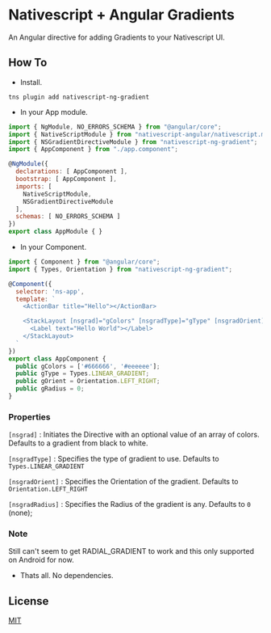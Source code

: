 # Nativescript + Angular Gradients
An Angular directive for adding Gradients to your Nativescript UI.

## How To
* Install.
```
tns plugin add nativescript-ng-gradient
```

* In your App module.
``` javascript
import { NgModule, NO_ERRORS_SCHEMA } from "@angular/core";
import { NativeScriptModule } from "nativescript-angular/nativescript.module";
import { NSGradientDirectiveModule } from "nativescript-ng-gradient";
import { AppComponent } from "./app.component";

@NgModule({
  declarations: [ AppComponent ],
  bootstrap: [ AppComponent ],
  imports: [
    NativeScriptModule,
    NSGradientDirectiveModule
  ],
  schemas: [ NO_ERRORS_SCHEMA ]
})
export class AppModule { }

```

* In your Component. 
``` javascript
import { Component } from "@angular/core";
import { Types, Orientation } from "nativescript-ng-gradient";

@Component({
  selector: 'ns-app',
  template: `
    <ActionBar title="Hello"></ActionBar>

    <StackLayout [nsgrad]="gColors" [nsgradType]="gType" [nsgradOrient]="gOrient" [nsgradRadius]="gRadius">
      <Label text="Hello World"></Label>
    </StackLayout>
  `
})
export class AppComponent {
  public gColors = ['#666666', '#eeeeee'];
  public gType = Types.LINEAR_GRADIENT;
  public gOrient = Orientation.LEFT_RIGHT;
  public gRadius = 0;
}
```

### Properties
`[nsgrad]` : Initiates the Directive with an optional value of an array of colors. Defaults to a gradient from black to white.

`[nsgradType]` : Specifies the type of gradient to use. Defaults to `Types.LINEAR_GRADIENT`

`[nsgradOrient]` : Specifies the Orientation of the gradient. Defaults to  `Orientation.LEFT_RIGHT`

`[nsgradRadius]` : Specifies the Radius of the gradient is any. Defaults to  `0` (none);


### Note
Still can't seem to get RADIAL_GRADIENT to work and this only supported on Android for now.


* Thats all. No dependencies. 

## License

[MIT](/LICENSE)
